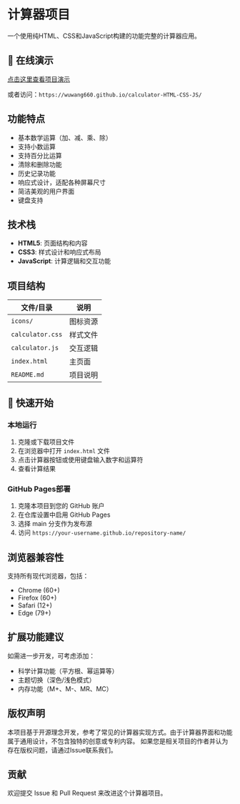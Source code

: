 # 计算器项目

一个使用纯HTML、CSS和JavaScript构建的功能完整的计算器应用。

## 🌟 在线演示

[点击这里查看项目演示](https://wuwang660.github.io/calculator-HTML-CSS-JS/)

或者访问：`https://wuwang660.github.io/calculator-HTML-CSS-JS/`

## 功能特点

- 基本数学运算（加、减、乘、除）
- 支持小数运算
- 支持百分比运算
- 清除和删除功能
- 历史记录功能
- 响应式设计，适配各种屏幕尺寸
- 简洁美观的用户界面
- 键盘支持

## 技术栈

- **HTML5**: 页面结构和内容
- **CSS3**: 样式设计和响应式布局
- **JavaScript**: 计算逻辑和交互功能

## 项目结构
| 文件/目录 | 说明 |
|-----------|------|
| `icons/` | 图标资源 |
| `calculator.css` | 样式文件 |
| `calculator.js` | 交互逻辑 |
| `index.html` | 主页面 |
| `README.md` | 项目说明 |

## 🚀 快速开始

### 本地运行
1. 克隆或下载项目文件
2. 在浏览器中打开 `index.html` 文件
3. 点击计算器按钮或使用键盘输入数字和运算符
4. 查看计算结果

### GitHub Pages部署
1. 克隆本项目到您的 GitHub 账户
2. 在仓库设置中启用 GitHub Pages
3. 选择 main 分支作为发布源
4. 访问 `https://your-username.github.io/repository-name/`

## 浏览器兼容性

支持所有现代浏览器，包括：
- Chrome (60+)
- Firefox (60+)
- Safari (12+)
- Edge (79+)

## 扩展功能建议

如需进一步开发，可考虑添加：
- 科学计算功能（平方根、幂运算等）
- 主题切换（深色/浅色模式）
- 内存功能（M+、M-、MR、MC）

## 版权声明

本项目基于开源理念开发，参考了常见的计算器实现方式。由于计算器界面和功能属于通用设计，不包含独特的创意或专利内容。
如果您是相关项目的作者并认为存在版权问题，请通过Issue联系我们。

## 贡献

欢迎提交 Issue 和 Pull Request 来改进这个计算器项目。